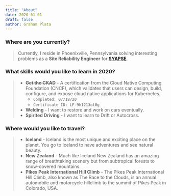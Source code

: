 ```yaml
---
title: "About"
date: 2020-01-01
draft: false
author: Graham Plata
---
```


### Where are you currently?

> Currently, I reside in Phoenixville, Pennsylvania solving interesting problems as a **Site Reliability Engineer** for **[SYAPSE](https://www.syapse.com/)**.

### What skills would you like to learn in 2020?

> - **~~Get the CKAD~~** - A certification from the Cloud Native Computing Foundation (CNCF), which validates that users can design, build, configure, and expose cloud native applications for Kubernetes.
>   - `Completed: 07/18/20`
>   - `Certificate ID: LF-9h1213ot0g`
> - **Welding** - I want to restore and work on cars eventually.
> - **Spirited Driving** - I want to learn to Drift or Autocross.

### Where would you like to travel?

> - **Iceland** - Iceland is the most unique and exciting place on the planet. You go to Iceland to have adventures and see natural beauty.
> - **New Zealand** - Much like Iceland New Zealand has an amazing range of breathtaking scenery but from subtropical forests to snow-covered mountains.
> - **Pikes Peak International Hill Climb** - The Pikes Peak International Hill Climb, also known as The Race to the Clouds, is an annual automobile and motorcycle hillclimb to the summit of Pikes Peak in Colorado, USA.
